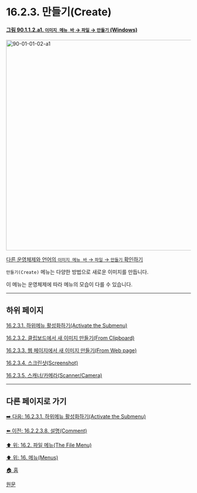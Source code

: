 # 16.2.3. 만들기(Create)

<a id="90-01-01-02-a1"></a>

#### [그림 90.1.1.2.a1. `이미지 메뉴 바` → `파일` → `만들기` (Windows)](./90-01-01-02-00-create.md#90-01-01-02-a1)
<img width="860" height="574" alt="90-01-01-02-a1" src="https://github.com/user-attachments/assets/65a715c1-c66c-43cc-8a1b-4b8e6c628dd4" />

[다른 운영체제와 언어의 `이미지 메뉴 바` → `파일` → `만들기` 확인하기](./90-01-01-01-new.md#90-01-01-02-a2)

`만들기(Create)` 메뉴는 다양한 방법으로 새로운 이미지를 만듭니다.

이 메뉴는 운영체제에 따라 메뉴의 모습이 다를 수 있습니다.

***

## 하위 페이지

[16.2.3.1. 하위메뉴 활성화하기(Activate the Submenu)](./16-02-03-01-activate_the_submenu.md)

[16.2.3.2. 클립보드에서 새 이미지 만들기(From Clipboard)](./16-02-03-02-from_clipboard.md)

[16.2.3.3. 웹 페이지에서 새 이미지 만들기(From Web page)](./16-02-03-03-from_web_page.md)

[16.2.3.4. 스크린샷(Screenshot)](./16-02-03-04-screenshot.md)

[16.2.3.5. 스캐너/카메라(Scanner/Camera)](./16-02-03-05-scanner_camera.md)

***

## 다른 페이지로 가기

[➡️ 다음: 16.2.3.1. 하위메뉴 활성화하기(Activate the Submenu)](./16-02-03-01-activate_the_submenu.md)

[⬅️ 이전: 16.2.2.3.8. 설명(Comment)](./16-02-02-03-08-comment.md)

[⬆️ 위: 16.2. 파일 메뉴(The File Menu)](./16-02-00-the-file-menu.md)

[⬆️ 위: 16. 메뉴(Menus)](./16-00-menus.md)

[🏠 홈](./00-home.md)

[원문](https://docs.gimp.org/2.10/ko/gimp-file-create.html)
